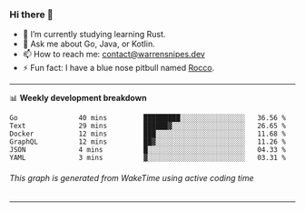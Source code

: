 ### Hi there 👋

- 🌱 I’m currently studying learning Rust.
- 💬 Ask me about Go, Java, or Kotlin.
- 📫 How to reach me: contact@warrensnipes.dev
- ⚡ Fun fact: I have a blue nose pitbull named [Rocco](https://i.imgur.com/iLsSCKu.jpg).

-------

📊 **Weekly development breakdown**
<!--START_SECTION:waka-->

```text
Go               40 mins         █████████░░░░░░░░░░░░░░░░   36.56 %
Text             29 mins         ██████▓░░░░░░░░░░░░░░░░░░   26.65 %
Docker           12 mins         ███░░░░░░░░░░░░░░░░░░░░░░   11.68 %
GraphQL          12 mins         ██▓░░░░░░░░░░░░░░░░░░░░░░   11.26 %
JSON             4 mins          █░░░░░░░░░░░░░░░░░░░░░░░░   04.33 %
YAML             3 mins          ▓░░░░░░░░░░░░░░░░░░░░░░░░   03.31 %
```

<!--END_SECTION:waka-->
###### *This graph is generated from WakeTime using active coding time*
-------
